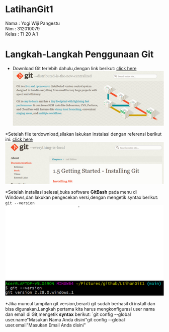 # LatihanGit1


Nama    : Yogi Wiji Pangestu<br>
Nim     : 312010079<br>
Kelas   : TI 20 A.1<br>

# Langkah-Langkah Penggunaan Git

* Download Git terlebih dahulu,dengan link berikut: [click here](https://git-scm.com)
![Download-Git](Tutorial/git-scm.png)

*Setelah file terdownload,silakan lakukan instalasi dengan referensi berikut ini: [click here](https://git-install-guide.com)
![Download-Git](Tutorial/git-install-guide.png)

*Setelah installasi selesai,buka software **GitBash** pada menu di Windows,dan lakukan pengecekan versi,dengan mengetik syntax berikut:
 `git --version`<br> ![Download-Git](Tutorial/git-version.png)

 *Jika muncul tampilan git version,berarti git sudah berhasil di install dan bisa digunakan.Langkah pertama kita harus mengkonfigurasi user nama dan email di Git,mengetik **syntax** berikut:
 `git config --global user.name"Masukan Nama Anda disini"git config --global user.email"Masukan Email Anda disini"
